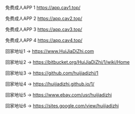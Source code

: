 





免费成人APP 1 https://app.cav1.top/

免费成人APP 2 https://app.cav2.top/

免费成人APP 3 https://app.cav3.top/

免费成人APP 4 https://app.cav4.top/

回家地址1 → https://www.HuiJiaDiZhi.com

回家地址2 → https://bitbucket.org/HuiJiaDiZhi/1/wiki/Home

回家地址3 → https://github.com/huijiadizhi/1

回家地址4 → https://huijiadizhi.github.io/1/

回家地址5 → https://www.ebay.com/usr/huijiadizhi

回家地址6 → https://sites.google.com/view/huijiadizhi
